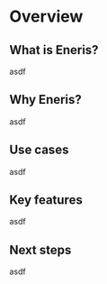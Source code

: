 # Overview

## What is Eneris?

asdf

## Why Eneris?

asdf

## Use cases

asdf

## Key features

asdf

## Next steps

asdf